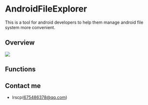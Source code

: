 AndroidFileExplorer
===================

This is a tool for android developers to help them manage android file system more convenient.

Overview
--------
![](https://raw.githubusercontent.com/lrscp/AndroidFileExplorer/master/pics/p1.jpg)

Functions
---------

Contact me
----------
* lrscp(675486378@qq.com)